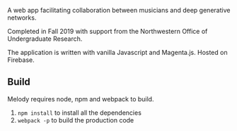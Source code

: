 A web app facilitating collaboration between musicians and deep generative networks.


Completed in Fall 2019 with support from the Northwestern Office of Undergraduate Research.

The application is written with vanilla Javascript and Magenta.js. Hosted on Firebase.

## Build

Melody requires node, npm and webpack to build. 

1. `npm install` to install all the dependencies
2. `webpack -p` to build the production code
